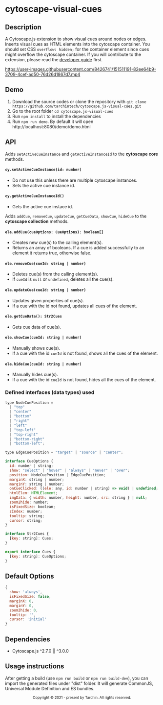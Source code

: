 # cytoscape-visual-cues

## Description

A Cytoscape.js extension to show visual cues around nodes or edges. Inserts visual cues as HTML elements into the cytoscape container. You should set CSS `overflow: hidden;` for the container element since cues might overflow the cytoscape container. If you will contribute to the extension, please read the [developer guide](dev-guide.md) first.



https://user-images.githubusercontent.com/8426741/151511191-82ee64b9-3709-4cef-ad50-76d26d1867d7.mp4






## Demo

1. Download the source codes or clone the repository with `git clone https://github.com/tarchintech/cytoscape.js-visual-cues.git`
2. Go to the root folder `cd cytoscape.js-visual-cues`
3. Run `npm install` to install the dependencies
4. Run `npm run demo`. By default it will open http://localhost:8080/demo/demo.html

## API

Adds `setActiveCueInstance` and `getActiveInstanceId` to the **cytoscape core** methods.

#### `cy.setActiveCueInstance(id: number)`

- Do not use this unless there are multiple cytoscape instances.
- Sets the active cue instance id.

#### `cy.getActiveCueInstanceId()`

- Gets the active cue instace id.

Adds `addCue`, `removeCue`, `updateCue`, `getCueData`, `showCue`, `hideCue` to the **cytoscape collection** methods.

#### `ele.addCue(cueOptions: CueOptions): boolean[]`

- Creates new cue(s) to the calling element(s).
- Returns an array of booleans. If a cue is added successfully to an element it returns true, otherwise false.

#### `ele.removeCue(cueId: string | number)`

- Deletes cue(s) from the calling element(s).
- If `cueId` is `null` or `undefined`, deletes all the cue(s).

#### `ele.updateCue(cueId: string | number)`

- Updates given properties of cue(s).
- If a cue with the id not found, updates all cues of the element.

#### `ele.getCueData(): Str2Cues`

- Gets cue data of cue(s).

#### `ele.showCue(cueId: string | number)`

- Manually shows cue(s).
- If a cue with the id `cueId` is not found, shows all the cues of the element.

#### `ele.hideCue(cueId: string | number)`

- Manually hides cue(s).
- If a cue with the id `cueId` is not found, hides all the cues of the element.

### Defined interfaces (data types) used

```js
type NodeCuePosition =
  | "top"
  | "center"
  | "bottom"
  | "right"
  | "left"
  | "top-left"
  | "top-right"
  | "bottom-right"
  | "bottom-left";

type EdgeCuePosition = "target" | "source" | "center";

interface CueOptions {
  id: number | string;
  show: "select" | "hover" | "always" | "never" | "over";
  position: NodeCuePosition | EdgeCuePosition;
  marginX: string | number;
  marginY: string | number;
  onCueClicked: ((ele: any, id: number | string) => void) | undefined;
  htmlElem: HTMLElement;
  imgData: { width: number, height: number, src: string } | null;
  zoom2hide: number;
  isFixedSize: boolean;
  zIndex: number;
  tooltip: string;
  cursor: string;
}

interface Str2Cues {
  [key: string]: Cues;
}

export interface Cues {
  [key: string]: CueOptions;
}
```

## Default Options

```js
{
  show: 'always',
  isFixedSize: false,
  marginX: 0,
  marginY: 0,
  zoom2hide: 0,
  tooltip: '',
  cursor: 'initial'
}
```

## Dependencies

- Cytoscape.js ^2.7.0 || ^3.0.0

## Usage instructions

After getting a build (use `npm run build` or `npm run build-dev`), you can import the generated files under "dist" folder. It will generate CommonJS, Universal Module Definition and ES bundles.

<div align="center">
  <sub>Copyright © 2021 - present by Tarchin. All rights reserved.</sub>
</div>
